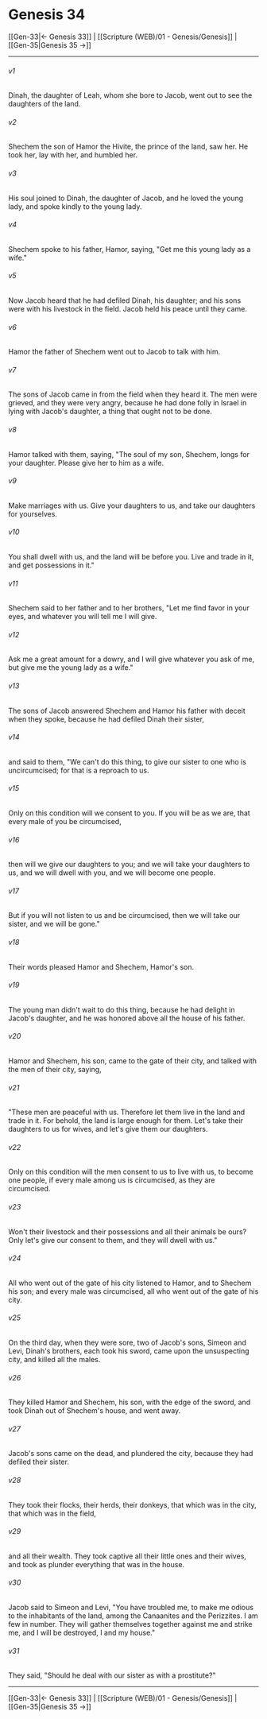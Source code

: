 # Genesis 34

[[Gen-33|← Genesis 33]] | [[Scripture (WEB)/01 - Genesis/Genesis]] | [[Gen-35|Genesis 35 →]]
***



###### v1 
Dinah, the daughter of Leah, whom she bore to Jacob, went out to see the daughters of the land. 

###### v2 
Shechem the son of Hamor the Hivite, the prince of the land, saw her. He took her, lay with her, and humbled her. 

###### v3 
His soul joined to Dinah, the daughter of Jacob, and he loved the young lady, and spoke kindly to the young lady. 

###### v4 
Shechem spoke to his father, Hamor, saying, "Get me this young lady as a wife." 

###### v5 
Now Jacob heard that he had defiled Dinah, his daughter; and his sons were with his livestock in the field. Jacob held his peace until they came. 

###### v6 
Hamor the father of Shechem went out to Jacob to talk with him. 

###### v7 
The sons of Jacob came in from the field when they heard it. The men were grieved, and they were very angry, because he had done folly in Israel in lying with Jacob's daughter, a thing that ought not to be done. 

###### v8 
Hamor talked with them, saying, "The soul of my son, Shechem, longs for your daughter. Please give her to him as a wife. 

###### v9 
Make marriages with us. Give your daughters to us, and take our daughters for yourselves. 

###### v10 
You shall dwell with us, and the land will be before you. Live and trade in it, and get possessions in it." 

###### v11 
Shechem said to her father and to her brothers, "Let me find favor in your eyes, and whatever you will tell me I will give. 

###### v12 
Ask me a great amount for a dowry, and I will give whatever you ask of me, but give me the young lady as a wife." 

###### v13 
The sons of Jacob answered Shechem and Hamor his father with deceit when they spoke, because he had defiled Dinah their sister, 

###### v14 
and said to them, "We can't do this thing, to give our sister to one who is uncircumcised; for that is a reproach to us. 

###### v15 
Only on this condition will we consent to you. If you will be as we are, that every male of you be circumcised, 

###### v16 
then will we give our daughters to you; and we will take your daughters to us, and we will dwell with you, and we will become one people. 

###### v17 
But if you will not listen to us and be circumcised, then we will take our sister, and we will be gone." 

###### v18 
Their words pleased Hamor and Shechem, Hamor's son. 

###### v19 
The young man didn't wait to do this thing, because he had delight in Jacob's daughter, and he was honored above all the house of his father. 

###### v20 
Hamor and Shechem, his son, came to the gate of their city, and talked with the men of their city, saying, 

###### v21 
"These men are peaceful with us. Therefore let them live in the land and trade in it. For behold, the land is large enough for them. Let's take their daughters to us for wives, and let's give them our daughters. 

###### v22 
Only on this condition will the men consent to us to live with us, to become one people, if every male among us is circumcised, as they are circumcised. 

###### v23 
Won't their livestock and their possessions and all their animals be ours? Only let's give our consent to them, and they will dwell with us." 

###### v24 
All who went out of the gate of his city listened to Hamor, and to Shechem his son; and every male was circumcised, all who went out of the gate of his city. 

###### v25 
On the third day, when they were sore, two of Jacob's sons, Simeon and Levi, Dinah's brothers, each took his sword, came upon the unsuspecting city, and killed all the males. 

###### v26 
They killed Hamor and Shechem, his son, with the edge of the sword, and took Dinah out of Shechem's house, and went away. 

###### v27 
Jacob's sons came on the dead, and plundered the city, because they had defiled their sister. 

###### v28 
They took their flocks, their herds, their donkeys, that which was in the city, that which was in the field, 

###### v29 
and all their wealth. They took captive all their little ones and their wives, and took as plunder everything that was in the house. 

###### v30 
Jacob said to Simeon and Levi, "You have troubled me, to make me odious to the inhabitants of the land, among the Canaanites and the Perizzites. I am few in number. They will gather themselves together against me and strike me, and I will be destroyed, I and my house." 

###### v31 
They said, "Should he deal with our sister as with a prostitute?"

***
[[Gen-33|← Genesis 33]] | [[Scripture (WEB)/01 - Genesis/Genesis]] | [[Gen-35|Genesis 35 →]]
